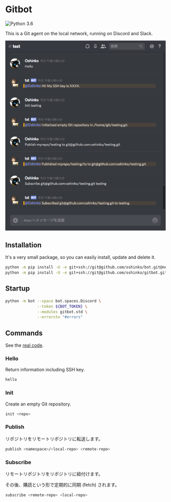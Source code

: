 # Gitbot

![Python 3.6](https://img.shields.io/badge/python-3.6-blue.svg)

This is a Git agent on the local network, running on Discord and Slack.

![Example](featured.png)

## Installation

It's a very small package, so you can easily install, update and delete it.

```bash
python -m pip install -U -e git+ssh://git@github.com/oshinko/bot.git@next#egg=bot-0.0.0
python -m pip install -U -e git+ssh://git@github.com/oshinko/gitbot.git@draft#egg=gitbot-0.0.0
```

## Startup

```bash
python -m bot --space bot.spaces.Discord \
              --token ${BOT_TOKEN} \
              --modules gitbot.std \
              --errorsto "#errors"
```

## Commands

See the [real code](gitbot/std.py).

### Hello

Return information including SSH key.

```bash
hello
```

### Init

Create an empty Git repository.

```bash
init <repo>
```

### Publish

リポジトリをリモートリポジトリに転送します。

```bash
publish <namespace>/<local-repo> <remote-repo>
```

### Subscribe

リモートリポジトリをリポジトリに紐付けます。

その後、購読という形で定期的に同期 (fetch) されます。

```bash
subscribe <remote-repo> <local-repo>
```
